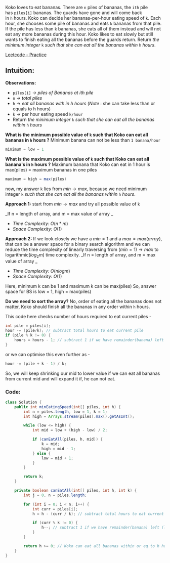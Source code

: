 Koko loves to eat bananas. There are `n` piles of bananas, the `ith` pile has `piles[i]` bananas. The guards have gone and will come back in `h` hours.
Koko can decide her bananas-per-hour eating speed of `k`. Each hour, she chooses some pile of bananas and eats `k` bananas from that pile. If the pile has less than `k` bananas, she eats all of them instead and will not eat any more bananas during this hour.
Koko likes to eat slowly but still wants to finish eating all the bananas before the guards return.
Return _the minimum integer_ `k` _such that she can eat all the bananas within_ `h` _hours_.

[Leetcode - Practice](https://leetcode.com/problems/koko-eating-bananas/)
## Intuition:

**Observations:**
- `piles[i]` _$\to$ piles of Bananas at ith pile_
- `n` $\to$ _total piles_
- `h`  $\to$ _eat all bananas with in h hours_ (*Note* : she can take less than or equals to h hours)
- `k` $\to$ per hour eating speed `k/hour`
- Return _the minimum integer_ `k` _such that she can eat all the bananas within_ `h` _hours_

**What is the minimum possible value of `k` such that Koko can eat all bananas in `h` hours ?**
Minimum banana can not be less than `1 banana/hour` 

```java
minimum = low = 1
```

**What is the maximum possible value of `k` such that Koko can eat all banana's in `h` hours ?**
Maximum banana that Koko can eat in 1 hour is max(piles) = maximum bananas in one piles

```java
maximum = high = max(piles)
```

now, my answer `k` lies from $min \to max$, because we need minimum integer `k` _such that she can eat all the bananas within_ `h` _hours_.

**Approach 1:**
start from $min \to max$ and try all possible value of `k`

_If n = length of array, and m = max value of array _
- _Time Complexity:_ $O(n * m)$ 
- _Space Complexity:_ $O(1)$

**Approach 2:**
If we look closely we have a $min = 1$ and a $max  = max(array)$, that can be a answer space for a binary search algorithm and we can reduce the time complexity of linearly traversing from $(min = 1) \to max$  to logarithmic($log_2 m$) time complexity.
_If n = length of array, and m = max value of array _
- _Time Complexity:_ $O(n log m)$ 
- _Space Complexity:_ $O(1)$

Here, minimum k can be 1 and maximum k can be max(piles)
So, answer space for BS is low = 1, high = max(piles)

**Do we need to sort the array?**
No, order of eating all the bananas does not matter, Koko should finish all the bananas in any order within `h` hours.

This code here checks number of hours required to eat current piles -

```java
int pile = piles[i];
hour -= (pile/k); // subtract total hours to eat current pile 
if (pile % k != 0) {
    hours = hours - 1; // subtract 1 if we have remainder(banana) left (less than k)
}
```

or we can optimise this even further as - 
```java 
hour -= (pile + k - 1) / k;
```

So, we will keep shrinking our mid to lower value if we can eat all bananas from current mid and will expand it if, he can not eat.

### Code:

```java
class Solution {
    public int minEatingSpeed(int[] piles, int h) {
        int n = piles.length, low = 1, k = 1;
        int high = Arrays.stream(piles).max().getAsInt();

        while (low <= high) {
            int mid = low + (high - low) / 2;

            if (canEatAll(piles, h, mid)) {
                k = mid;
                high = mid - 1;
            } else {
                low = mid + 1;
            }
        }

        return k;
    }

    private boolean canEatAll(int[] piles, int h, int k) {
        int j = 0, n = piles.length;

        for (int i = 0; i < n; i++) {
            int curr = piles[i];
            h = h - (curr / k); // subtract total hours to eat current pile

            if (curr % k != 0) {
                h--; // subtract 1 if we have remainder(banana) left (less than k)
            }
        }

        return h >= 0; // Koko can eat all bananas within or eq to h hours
    }
}
```